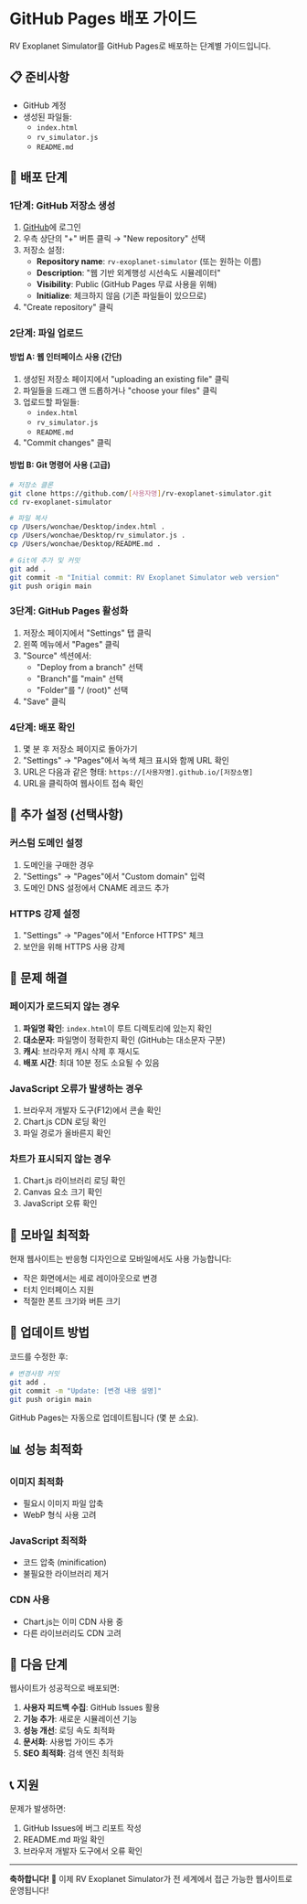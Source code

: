 # GitHub Pages 배포 가이드

RV Exoplanet Simulator를 GitHub Pages로 배포하는 단계별 가이드입니다.

## 📋 준비사항

- GitHub 계정
- 생성된 파일들:
  - `index.html`
  - `rv_simulator.js`
  - `README.md`

## 🚀 배포 단계

### 1단계: GitHub 저장소 생성

1. [GitHub](https://github.com)에 로그인
2. 우측 상단의 "+" 버튼 클릭 → "New repository" 선택
3. 저장소 설정:
   - **Repository name**: `rv-exoplanet-simulator` (또는 원하는 이름)
   - **Description**: "웹 기반 외계행성 시선속도 시뮬레이터"
   - **Visibility**: Public (GitHub Pages 무료 사용을 위해)
   - **Initialize**: 체크하지 않음 (기존 파일들이 있으므로)
4. "Create repository" 클릭

### 2단계: 파일 업로드

#### 방법 A: 웹 인터페이스 사용 (간단)

1. 생성된 저장소 페이지에서 "uploading an existing file" 클릭
2. 파일들을 드래그 앤 드롭하거나 "choose your files" 클릭
3. 업로드할 파일들:
   - `index.html`
   - `rv_simulator.js`
   - `README.md`
4. "Commit changes" 클릭

#### 방법 B: Git 명령어 사용 (고급)

```bash
# 저장소 클론
git clone https://github.com/[사용자명]/rv-exoplanet-simulator.git
cd rv-exoplanet-simulator

# 파일 복사
cp /Users/wonchae/Desktop/index.html .
cp /Users/wonchae/Desktop/rv_simulator.js .
cp /Users/wonchae/Desktop/README.md .

# Git에 추가 및 커밋
git add .
git commit -m "Initial commit: RV Exoplanet Simulator web version"
git push origin main
```

### 3단계: GitHub Pages 활성화

1. 저장소 페이지에서 "Settings" 탭 클릭
2. 왼쪽 메뉴에서 "Pages" 클릭
3. "Source" 섹션에서:
   - "Deploy from a branch" 선택
   - "Branch"를 "main" 선택
   - "Folder"를 "/ (root)" 선택
4. "Save" 클릭

### 4단계: 배포 확인

1. 몇 분 후 저장소 페이지로 돌아가기
2. "Settings" → "Pages"에서 녹색 체크 표시와 함께 URL 확인
3. URL은 다음과 같은 형태: `https://[사용자명].github.io/[저장소명]`
4. URL을 클릭하여 웹사이트 접속 확인

## 🔧 추가 설정 (선택사항)

### 커스텀 도메인 설정

1. 도메인을 구매한 경우
2. "Settings" → "Pages"에서 "Custom domain" 입력
3. 도메인 DNS 설정에서 CNAME 레코드 추가

### HTTPS 강제 설정

1. "Settings" → "Pages"에서 "Enforce HTTPS" 체크
2. 보안을 위해 HTTPS 사용 강제

## 🐛 문제 해결

### 페이지가 로드되지 않는 경우

1. **파일명 확인**: `index.html`이 루트 디렉토리에 있는지 확인
2. **대소문자**: 파일명이 정확한지 확인 (GitHub는 대소문자 구분)
3. **캐시**: 브라우저 캐시 삭제 후 재시도
4. **배포 시간**: 최대 10분 정도 소요될 수 있음

### JavaScript 오류가 발생하는 경우

1. 브라우저 개발자 도구(F12)에서 콘솔 확인
2. Chart.js CDN 로딩 확인
3. 파일 경로가 올바른지 확인

### 차트가 표시되지 않는 경우

1. Chart.js 라이브러리 로딩 확인
2. Canvas 요소 크기 확인
3. JavaScript 오류 확인

## 📱 모바일 최적화

현재 웹사이트는 반응형 디자인으로 모바일에서도 사용 가능합니다:

- 작은 화면에서는 세로 레이아웃으로 변경
- 터치 인터페이스 지원
- 적절한 폰트 크기와 버튼 크기

## 🔄 업데이트 방법

코드를 수정한 후:

```bash
# 변경사항 커밋
git add .
git commit -m "Update: [변경 내용 설명]"
git push origin main
```

GitHub Pages는 자동으로 업데이트됩니다 (몇 분 소요).

## 📊 성능 최적화

### 이미지 최적화
- 필요시 이미지 파일 압축
- WebP 형식 사용 고려

### JavaScript 최적화
- 코드 압축 (minification)
- 불필요한 라이브러리 제거

### CDN 사용
- Chart.js는 이미 CDN 사용 중
- 다른 라이브러리도 CDN 고려

## 🎯 다음 단계

웹사이트가 성공적으로 배포되면:

1. **사용자 피드백 수집**: GitHub Issues 활용
2. **기능 추가**: 새로운 시뮬레이션 기능
3. **성능 개선**: 로딩 속도 최적화
4. **문서화**: 사용법 가이드 추가
5. **SEO 최적화**: 검색 엔진 최적화

## 📞 지원

문제가 발생하면:

1. GitHub Issues에 버그 리포트 작성
2. README.md 파일 확인
3. 브라우저 개발자 도구에서 오류 확인

---

**축하합니다!** 🎉 이제 RV Exoplanet Simulator가 전 세계에서 접근 가능한 웹사이트로 운영됩니다!
